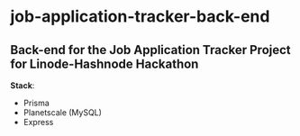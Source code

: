 # job-application-tracker-back-end

## Back-end for the Job Application Tracker Project for Linode-Hashnode Hackathon

**Stack**:
- Prisma
- Planetscale (MySQL)
- Express
